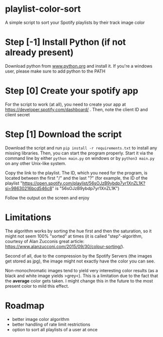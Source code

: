# playlist-color-sort
A simple script to sort your Spotify playlists by their track image color 

# Step [-1] Install Python (if not already present)
Download python from www.python.org and install it. If you're a windows user, please make sure to add python to the PATH

# Step [0] Create your spotify app
For the script to work (at all), you need to create your app at https://developer.spotify.com/dashboard/ . Then, note the client ID and client secret

# Step [1] Download the script
Download the script and run `pip install -r requirements.txt` to install any missing libraries. Then, you can start the program properly.
Start it via the command line by either `python main.py` on windows or by `python3 main.py` on any other Unix-like system.

Copy the link to the playlist. The ID, which you need for the program, is located between the first "/" and the last "?"
(for example, the ID of the playlist "https://open.spotify.com/playlist/56sOJzB9ybdp7yr1XnZL1K?si=98630216bcd546c8" is "56sOJzB9ybdp7yr1XnZL1K")

Follow the output on the screen and enjoy

# Limitations
The algorithm works by sorting the hue first and then the saturation, so it might not seem 100% "sorted" at times (it is called "step"-algorithm, courtesy of Alan Zucconis great article: https://www.alanzucconi.com/2015/09/30/colour-sorting/). 

Second of all, due to the compression by the Spotify Servers (the images get stored as jpg), the image might not exactly have the color you can see. 

Non-monochromatic images tend to yield very interesting color results (as a black and white image yields >grey<). This is a limitation due to the fact that the **average** color gets taken. I might change this in the future to the most present color to mild this effect.

# Roadmap
- better image color algorithm
- better handling of rate limit restrictions
- option to sort all playlists of a user at once
